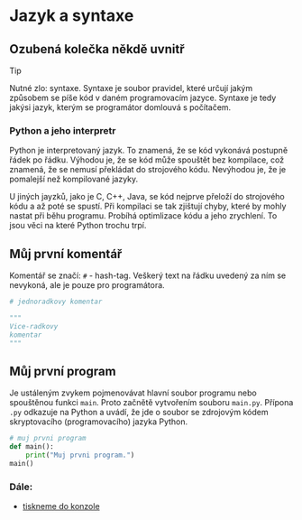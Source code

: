 # Jazyk a syntaxe

## Ozubená kolečka někdě uvnitř

> [!tip]
> Nutné zlo: syntaxe. Syntaxe je soubor pravidel, které určují jakým způsobem se píše kód v daném programovacím jazyce. Syntaxe je tedy jakýsi jazyk, kterým se programátor domlouvá s počítačem.

### Python a jeho interpretr
Python je interpretovaný jazyk. To znamená, že se kód vykonává postupně řádek po řádku. Výhodou je, že se kód může spouštět bez kompilace, což znamená, že se nemusí překládat do strojového kódu. Nevýhodou je, že je pomalejší než kompilované jazyky.

U jiných jayzků, jako je C, C++, Java, se kód nejprve přeloží do strojového kódu a až poté se spustí. Při kompilaci se tak zjištují chyby, které by mohly nastat při běhu programu. Probíhá optimlizace kódu a jeho zrychlení. To jsou věci na které Python trochu trpí.

## Můj první komentář
Komentář se značí: `#` - hash-tag. Veškerý text na řádku uvedený za ním se nevykoná, ale je pouze pro programátora.

``` Python
# jednoradkovy komentar

"""
Vice-radkovy
komentar
"""
```

## Můj první program
Je ustáleným zvykem pojmenovávat hlavní soubor programu nebo spouštěnou funkci `main`. Proto začnětě vytvořením souboru `main.py`. Přípona `.py` odkazuje na Python a uvádí, že jde o soubor se zdrojovým kódem skryptovacího (programovacího) jazyka Python.

``` Python
# muj prvni program
def main():
    print("Muj prvni program.")
main()
```

### Dále:
- [tiskneme do konzole](./Tisk%20na%20konzoli.md)